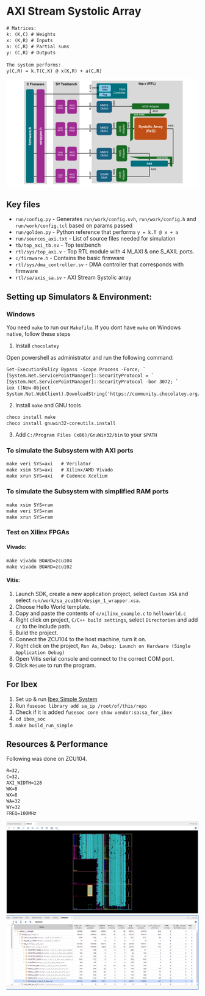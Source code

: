 # AXI Stream Systolic Array

```
# Matrices:
k: (K,C) # Weights
x: (K,R) # Inputs
a: (C,R) # Partial sums
y: (C,R) # Outputs

The system performs:
y(C,R) = k.T(C,K) @ x(K,R) + a(C,R)
```

![Full System](docs/sys.png)

## Key files

* `run/config.py` - Generates `run/work/config.svh`, `run/work/config.h` and `run/work/config.tcl` based on params passed
* `run/golden.py` - Python reference that performs `y = k.T @ x + a`
* `run/sources_axi.txt` - List of source files needed for simulation
* `tb/top_axi_tb.sv` - Top testbench
* `rtl/sys/top_axi.v` - Top RTL module with 4 M_AXI & one S_AXIL ports.
* `c/firmware.h` - Contains the basic firmware
* `rtl/sys/dma_controller.sv` - DMA controller that corresponds with firmware
* `rtl/sa/axis_sa.sv` - AXI Stream Systolic array

## Setting up Simulators & Environment:

### Windows

You need `make` to run our `Makefile`. If you dont have `make` on Windows native, follow these steps

1. Install `chocolatey`

Open powershell as administrator and run the following command:

```
Set-ExecutionPolicy Bypass -Scope Process -Force; `
[System.Net.ServicePointManager]::SecurityProtocol = `
[System.Net.ServicePointManager]::SecurityProtocol -bor 3072; `
iex ((New-Object System.Net.WebClient).DownloadString('https://community.chocolatey.org/install.ps1'))
```

2. Install `make` and GNU tools

```
choco install make
choco install gnuwin32-coreutils.install
```

3. Add `C:/Program Files (x86)/GnuWin32/bin` to your `$PATH`


### To simulate the Subsystem with AXI ports

```
make veri SYS=axi   # Verilator
make xsim SYS=axi   # Xilinx/AMD Vivado
make xrun SYS=axi   # Cadence Xcelium
```

### To simulate the Subsystem with simplified RAM ports

```
make xsim SYS=ram
make veri SYS=ram
make xrun SYS=ram
```


### Test on Xilinx FPGAs

#### Vivado: 

```
make vivado BOARD=zcu104
make vivado BOARD=zcu102
```

#### Vitis:

1. Launch SDK, create a new application project, select `Custom XSA` and select `run/work/sa_zcu104/design_1_wrapper.xsa`.
1. Choose Hello World template.
1. Copy and paste the contents of `c/xilinx_example.c` to `helloworld.c`
1. Right click on project, `C/C++ build settings`, select `Directories` and add `c/` to the include path.
1. Build the project.
1. Connect the ZCU104 to the host machine, turn it on.
1. Right click on the project, `Run As`, `Debug: Launch on Hardware (Single Application Debug)`
1. Open Vitis serial console and connect to the correct COM port.
1. Click `Resume` to run the program.

## For Ibex

1. Set up & run [Ibex Simple System](https://github.com/lowRISC/ibex/tree/master/examples/simple_system)
1. Run `fusesoc library add sa_ip /root/of/this/repo`
1. Check if it is added `fusesoc core show vendor:sa:sa_for_ibex`
1. `cd ibex_soc`
1. `make build_run_simple`

## Resources & Performance

Following was done on ZCU104. 
```
R=32,
C=32,
AXI_WIDTH=128
WK=8
WX=8
WA=32
WY=32
FREQ=100MHz
```

![FPGA](docs/fpga.png)